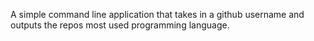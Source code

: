 A simple command line application that takes in a github username and outputs the repos most used programming language.
